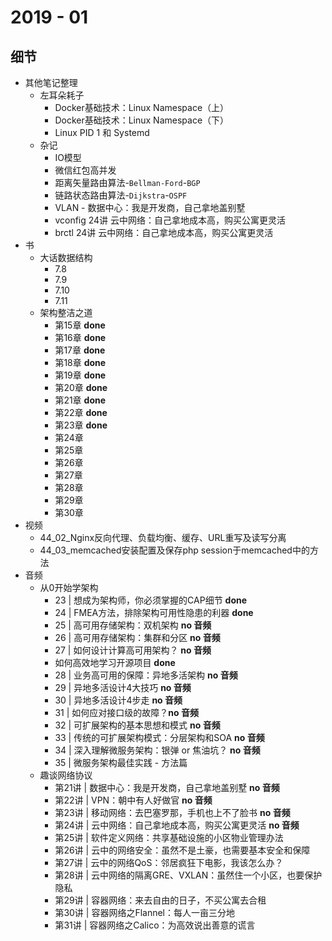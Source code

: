 # 2019 - 01 

## 细节

* 其他笔记整理
	* 左耳朵耗子
		* Docker基础技术：Linux Namespace（上）
		* Docker基础技术：Linux Namespace（下）
		* Linux PID 1 和 Systemd
	* 杂记
		* IO模型
		* 微信红包高并发
		* 距离矢量路由算法-`Bellman-Ford`-`BGP`
		* 链路状态路由算法-`Dijkstra`-`OSPF`
		* VLAN - 数据中心：我是开发商，自己拿地盖别墅
		* vconfig 24讲 云中网络：自己拿地成本高，购买公寓更灵活
		* brctl 24讲 云中网络：自己拿地成本高，购买公寓更灵活
* 书
	* 大话数据结构
		* 7.8
		* 7.9
		* 7.10
		* 7.11
	* 架构整洁之道
		* 第15章 **done**
		* 第16章 **done**
		* 第17章 **done**
		* 第18章 **done**
		* 第19章 **done**
		* 第20章 **done**
		* 第21章 **done**
		* 第22章 **done**
		* 第23章 **done**
		* 第24章
		* 第25章
		* 第26章
		* 第27章
		* 第28章
		* 第29章
		* 第30章  
* 视频
	* 44_02_Nginx反向代理、负载均衡、缓存、URL重写及读写分离
	* 44_03_memcached安装配置及保存php session于memcached中的方法
* 音频
	* 从0开始学架构
		* 23 | 想成为架构师，你必须掌握的CAP细节 **done**
		* 24 | FMEA方法，排除架构可用性隐患的利器 **done**
		* 25 | 高可用存储架构：双机架构 **no 音频**
		* 26 | 高可用存储架构：集群和分区 **no 音频**
		* 27 | 如何设计计算高可用架构？ **no 音频**
		* 如何高效地学习开源项目 **done**
		* 28 | 业务高可用的保障：异地多活架构 **no 音频**
		* 29 | 异地多活设计4大技巧 **no 音频**
		* 30 | 异地多活设计4步走 **no 音频**
		* 31 | 如何应对接口级的故障？**no 音频**
		* 32 | 可扩展架构的基本思想和模式 **no 音频**
		* 33 | 传统的可扩展架构模式：分层架构和SOA **no 音频**
		* 34 | 深入理解微服务架构：银弹 or 焦油坑？ **no 音频**
		* 35 | 微服务架构最佳实践 - 方法篇 
	*  趣谈网络协议 
		* 第21讲 | 数据中心：我是开发商，自己拿地盖别墅 **no 音频**
		* 第22讲 | VPN：朝中有人好做官 **no 音频**
		* 第23讲 | 移动网络：去巴塞罗那，手机也上不了脸书 **no 音频**
		* 第24讲 | 云中网络：自己拿地成本高，购买公寓更灵活 **no 音频**
		* 第25讲 | 软件定义网络：共享基础设施的小区物业管理办法
		* 第26讲 | 云中的网络安全：虽然不是土豪，也需要基本安全和保障
		* 第27讲 | 云中的网络QoS：邻居疯狂下电影，我该怎么办？
		* 第28讲 | 云中网络的隔离GRE、VXLAN：虽然住一个小区，也要保护隐私
		* 第29讲 | 容器网络：来去自由的日子，不买公寓去合租
		* 第30讲 | 容器网络之Flannel：每人一亩三分地
		* 第31讲 | 容器网络之Calico：为高效说出善意的谎言